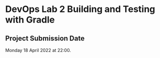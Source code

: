 # DevOps Lab 2 Building and Testing with Gradle

## Project Submission Date
Monday 18 April 2022 at 22:00.

